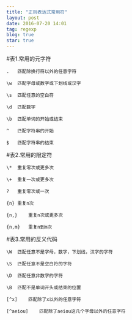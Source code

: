 ```yaml
---
title: "正则表达式常用符"
layout: post
date: 2016-07-20 14:01
tag: regexp
blog: true
star: true
---
```


#表1.常用的元字符

	
	.	匹配除换行符以外的任意字符
	
	\w	匹配字母或数字或下划线或汉字
	
	\s	匹配任意的空白符
	
	\d	匹配数字
	
	\b	匹配单词的开始或结束
	
	^	匹配字符串的开始

	$	匹配字符串的结束


#表2.常用的限定符


    \*	重复零次或更多次 
	
	\+	重复一次或更多次
	
	?	重复零次或一次
	
	{n}	重复n次
	
	{n,}	重复n次或更多次
	
	{n,m}	重复n到m次 
	

#表3.常用的反义代码


	\W	匹配任意不是字母，数字，下划线，汉字的字符

	\S	匹配任意不是空白符的字符

	\D	匹配任意非数字的字符

	\B	匹配不是单词开头或结束的位置

	[^x]	匹配除了x以外的任意字符

	[^aeiou]	匹配除了aeiou这几个字母以外的任意字符

